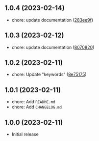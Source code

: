 ## 1.0.4 (2023-02-14)

* chore: update documentation ([283ee9f](https://github.com/xsjcTony/vite-plugin-inject-html/commit/283ee9f))



## 1.0.3 (2023-02-12)

* chore: update documentation ([8070820](https://github.com/xsjcTony/vite-plugin-inject-html/commit/8070820))



## 1.0.2 (2023-02-11)

* chore: Update "keywords" ([8e75175](https://github.com/xsjcTony/vite-plugin-inject-html/commit/8e75175))



## 1.0.1 (2023-02-11)

- chore: Add `README.md`
- chore: Add `CHANGELOG.md`


## 1.0.0 (2023-02-11)

* Initial release
